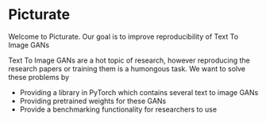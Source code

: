 # Picturate

Welcome to Picturate. Our goal is to improve reproducibility of Text To Image GANs

Text To Image GANs are a hot topic of research, however reproducing the research papers or training them is 
a humongous task. We want to solve these problems by

* Providing a library in PyTorch which contains several text to image GANs
* Providing pretrained weights for these GANs
* Provide a benchmarking functionality for researchers to use


